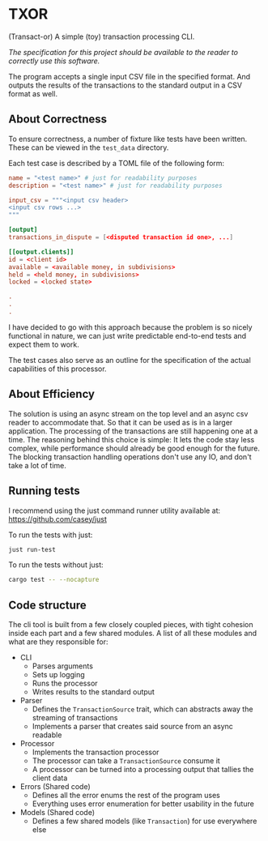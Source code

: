 # TXOR
(Transact-or) A simple (toy) transaction processing CLI.

*The specification for this project should be available to the reader to correctly use this software.*

The program accepts a single input CSV file in the specified format.
And outputs the results of the transactions to the standard output in a CSV format as well.

## About Correctness
To ensure correctness, a number of fixture like tests have been written.
These can be viewed in the `test_data` directory.

Each test case is described by a TOML file of the following form:
```toml
name = "<test name>" # just for readability purposes
description = "<test name>" # just for readability purposes

input_csv = """<input csv header>
<input csv rows ...>
"""

[output]
transactions_in_dispute = [<disputed transaction id one>, ...]

[[output.clients]]
id = <client id>
available = <available money, in subdivisions>
held = <held money, in subdivisions>
locked = <locked state>

.
.
.
```
I have decided to go with this approach because the problem is so nicely functional in nature, we can just write predictable end-to-end tests and expect them to work.

The test cases also serve as an outline for the specification of the actual capabilities of this processor.

## About Efficiency
The solution is using an async stream on the top level and an async csv reader to accommodate that.
So that it can be used as is in a larger application.
The processing of the transactions are still happening one at a time.
The reasoning behind this choice is simple: It lets the code stay less complex, while performance should already be good enough for the future.
The blocking transaction handling operations don't use any IO, and don't take a lot of time.

## Running tests
I recommend using the just command runner utility available at: https://github.com/casey/just

To run the tests with just:
```bash 
just run-test
```

To run the tests without just:
```bash 
cargo test -- --nocapture
```

## Code structure
The cli tool is built from a few closely coupled pieces, with tight cohesion inside each part and a few shared modules.
A list of all these modules and what are they responsible for:
- CLI
  - Parses arguments
  - Sets up logging
  - Runs the processor
  - Writes results to the standard output
- Parser
  - Defines the `TransactionSource` trait, which can abstracts away the streaming of transactions
  - Implements a parser that creates said source from an async readable
- Processor
  - Implements the transaction processor
  - The processor can take a `TransactionSource` consume it
  - A processor can be turned into a processing output that tallies the client data
- Errors (Shared code)
  - Defines all the error enums the rest of the program uses
  - Everything uses error enumeration for better usability in the future
- Models (Shared code)
  - Defines a few shared models (like `Transaction`) for use everywhere else